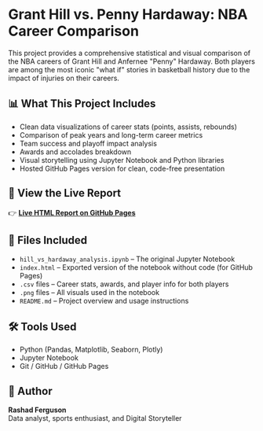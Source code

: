 # Grant Hill vs. Penny Hardaway: NBA Career Comparison

This project provides a comprehensive statistical and visual comparison of the NBA careers of Grant Hill and Anfernee "Penny" Hardaway. Both players are among the most iconic "what if" stories in basketball history due to the impact of injuries on their careers. 

## 📊 What This Project Includes

- Clean data visualizations of career stats (points, assists, rebounds)
- Comparison of peak years and long-term career metrics
- Team success and playoff impact analysis
- Awards and accolades breakdown
- Visual storytelling using Jupyter Notebook and Python libraries
- Hosted GitHub Pages version for clean, code-free presentation

## 🔗 View the Live Report

👉 **[Live HTML Report on GitHub Pages](https://rashad1019.github.io/hardaway-hill-careers/)**

## 📁 Files Included

- `hill_vs_hardaway_analysis.ipynb` – The original Jupyter Notebook
- `index.html` – Exported version of the notebook without code (for GitHub Pages)
- `.csv` files – Career stats, awards, and player info for both players
- `.png` files – All visuals used in the notebook
- `README.md` – Project overview and usage instructions

## 🛠 Tools Used

- Python (Pandas, Matplotlib, Seaborn, Plotly)
- Jupyter Notebook
- Git / GitHub / GitHub Pages

## 🙌 Author

**Rashad Ferguson**  
Data analyst, sports enthusiast, and Digital Storyteller 
